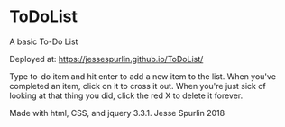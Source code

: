 # ToDoList
A basic To-Do List

Deployed at: https://jessespurlin.github.io/ToDoList/

Type to-do item and hit enter to add a new item to the list.
When you've completed an item, click on it to cross it out.
When you're just sick of looking at that thing you did, click the red X to delete it forever.

Made with html, CSS, and jquery 3.3.1. 
Jesse Spurlin 2018
